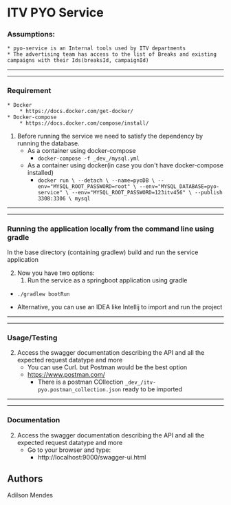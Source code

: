 # ITV PYO Service

### Assumptions:
    * pyo-service is an Internal tools used by ITV departments
    * The advertising team has access to the list of Breaks and existing campaigns with their Ids(breaksId, campaignId)

---
---

### Requirement
    * Docker
        * https://docs.docker.com/get-docker/
    * Docker-compose 
        * https://docs.docker.com/compose/install/

1. Before running the service we need to satisfy the dependency by running the database.
    * As a container using docker-compose
        * `docker-compose -f _dev_/mysql.yml`
    * As a container using docker(in case you don't have docker-compose installed)
        * `docker run \
          --detach \
          --name=pyoDB \
          --env="MYSQL_ROOT_PASSWORD=root" \
          --env="MYSQL_DATABASE=pyo-service" \
          --env="MYSQL_ROOT_PASSWORD=123itv456" \
          --publish 3308:3306 \
          mysql`
    
---
---

### Running the application locally from the command line using gradle

In the base directory (containing gradlew) build and run the service application

2. Now you have two options:
   1. Run the service as a springboot application using gradle
* `./gradlew bootRun`

* Alternative, you can use an IDEA like Intellij to import and run the project

---
---

### Usage/Testing
2. Access the swagger documentation describing the API and all the expected request datatype and more
    * You can use Curl. but Postman would be the best option
    * https://www.postman.com/
      * There is a postman COllection `_dev_/itv-pyo.postman_collection.json` ready to be imported 
    
---
---

### Documentation
2. Access the swagger documentation describing the API and all the expected request datatype and more
    *  Go to your browser and type:
        * http://localhost:9000/swagger-ui.html
    
## Authors
Adilson Mendes
